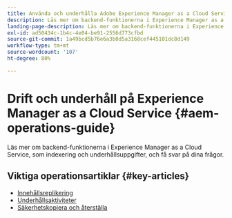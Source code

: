 ```yaml
---
title: Använda och underhålla Adobe Experience Manager as a Cloud Service
description: Läs mer om backend-funktionerna i Experience Manager as a Cloud Service, som indexering och underhållsuppgifter, och få svar på dina frågor.
landing-page-description: Läs mer om backend-funktionerna i Experience Manager as a Cloud Service, som indexering och underhållsuppgifter, och få svar på dina frågor.
exl-id: ad50434c-1b4c-4e04-be91-2556d773cfbd
source-git-commit: 1a49bcd5b76e6a3b0d5a3168cef445101dc8d149
workflow-type: tm+mt
source-wordcount: '107'
ht-degree: 80%

---
```



# Drift och underhåll på Experience Manager as a Cloud Service {#aem-operations-guide}

Läs mer om backend-funktionerna i Experience Manager as a Cloud Service, som indexering och underhållsuppgifter, och få svar på dina frågor.

## Viktiga operationsartiklar {#key-articles}

* [Innehållsreplikering](replication.md)
* [Underhållsaktiviteter](maintenance.md)
* [Säkerhetskopiera och återställa](backup.md)
